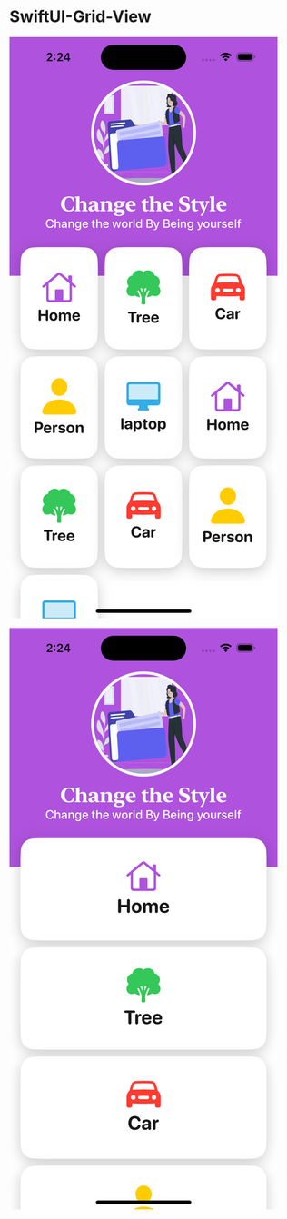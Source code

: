 # SwiftUI-Grid-View

![Alt text](https://github.com/Xagar123/SwiftUI-Grid-View/blob/main/customGrid3.png)

![Project Screenshot](https://github.com/Xagar123/SwiftUI-Grid-View/blob/main/customGrid1.png)

